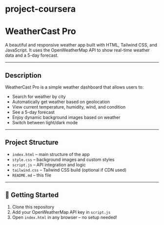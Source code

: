 # project-coursera
#  WeatherCast Pro

A beautiful and responsive weather app built with HTML, Tailwind CSS, and JavaScript. It uses the OpenWeatherMap API to show real-time weather data and a 5-day forecast.

---

##  Description

WeatherCast Pro is a simple weather dashboard that allows users to:

- Search for weather by city
- Automatically get weather based on geolocation
- View current temperature, humidity, wind, and condition
- See a 5-day forecast
- Enjoy dynamic background images based on weather
- Switch between light/dark mode

---

## Project Structure

- `index.html` – main structure of the app
- `style.css` – background images and custom styles
- `script.js` – API integration and logic
- `tailwind.css` – Tailwind CSS build (optional if CDN used)
- `README.md` – this file

---

## 🚀 Getting Started

1. Clone this repository
2. Add your OpenWeatherMap API key in `script.js`
3. Open `index.html` in any browser – no setup needed!

